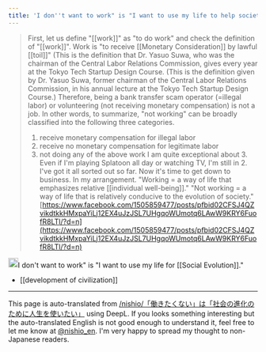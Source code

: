 ```yaml
---
title: 'I don''t want to work" is "I want to use my life to help society evolve."'
---
```



> First, let us define "[[work]]" as "to do work" and check the definition of "[[work]]".
>  Work is "to receive [[Monetary Consideration]] by lawful [[toil]]" (This is the definition that Dr. Yasuo Suwa, who was the chairman of the Central Labor Relations Commission, gives every year at the Tokyo Tech Startup Design Course. (This is the definition given by Dr. Yasuo Suwa, former chairman of the Central Labor Relations Commission, in his annual lecture at the Tokyo Tech Startup Design Course.)
>  Therefore, being a bank transfer scam operator (=illegal labor) or volunteering (not receiving monetary compensation) is not a job.
>  In other words, to summarize, "not working" can be broadly classified into the following three categories.
>  1. receive monetary compensation for illegal labor
>  2. receive no monetary compensation for legitimate labor
>  3. not doing any of the above work
>  I am quite exceptional about 3. Even if I'm playing Splatoon all day or watching TV, I'm still in 2.
>  I've got it all sorted out so far. Now it's time to get down to business.
>  In my arrangement.
>  "Working = a way of life that emphasizes relative [[individual well-being]]."
>  "Not working = a way of life that is relatively conducive to the evolution of society."
[https://www.facebook.com/1505859477/posts/pfbid02CFSJ4QZvikdtkkHMxpaYiLj12EX4uJzJSL7UHgqoWUmotq6LAwW9KRY6FuofR8LTl/?d=n](https://www.facebook.com/1505859477/posts/pfbid02CFSJ4QZvikdtkkHMxpaYiLj12EX4uJzJSL7UHgqoWUmotq6LAwW9KRY6FuofR8LTl/?d=n)

<img src='https://scrapbox.io/api/pages/nishio-en/nishio/icon' alt='nishio.icon' height="19.5"/>I don't want to work" is "I want to use my life for [[Social Evolution]]."

- [[development of civilization]]

---
This page is auto-translated from [/nishio/「働きたくない」は「社会の進化のために人生を使いたい」](https://scrapbox.io/nishio/「働きたくない」は「社会の進化のために人生を使いたい」) using DeepL. If you looks something interesting but the auto-translated English is not good enough to understand it, feel free to let me know at [@nishio_en](https://twitter.com/nishio_en). I'm very happy to spread my thought to non-Japanese readers.
